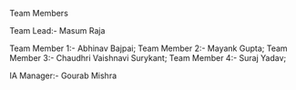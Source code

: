 Team Members

Team Lead:- Masum Raja

Team Member 1:- Abhinav Bajpai;
Team Member 2:- Mayank Gupta;
Team Member 3:- Chaudhri Vaishnavi Surykant;
Team Member 4:- Suraj Yadav;

IA Manager:- Gourab Mishra